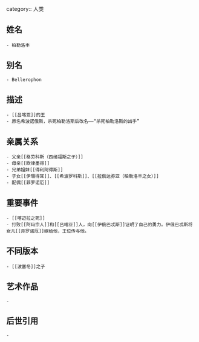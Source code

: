 category:: 人类
## 姓名
	- 柏勒洛丰
## 别名
	- Bellerophon
## 描述
	- [[吕喀亚]]的王
	- 原名希波诺俄斯，杀死柏勒洛斯后改名——“杀死柏勒洛斯的凶手”
## 亲属关系
	- 父亲[[格劳科斯（西绪福斯之子）]]
	- 母亲[[欧律墨得]]
	- 兄弟姐妹[[得利阿得斯]]
	- 子女[[伊珊得耳]]、[[希波罗科斯]]、[[拉俄达弥亚（柏勒洛丰之女）]]
	- 配偶[[菲罗诺厄]]
## 重要事件
	- [[喀迈拉之死]]
	- 打败[[阿玛宗人]]和[[吕喀亚]]人，向[[伊俄巴忒斯]]证明了自己的勇力。伊俄巴忒斯将女儿[[菲罗诺厄]]嫁给他，王位传与他。
## 不同版本
	- [[波塞冬]]之子
## 艺术作品
	-
## 后世引用
	-

